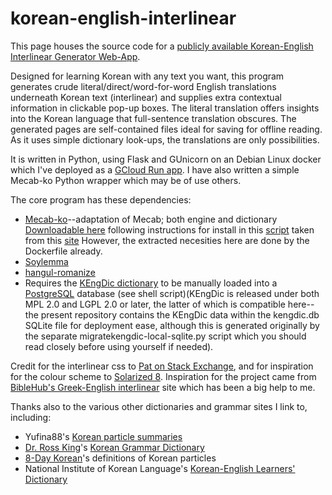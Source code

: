 # korean-english-interlinear
This page houses the source code for a [publicly available Korean-English Interlinear Generator Web-App](https://koreaninterlinear-xftg6poebq-uc.a.run.app/).

Designed for learning Korean with any text you want, this program generates crude literal/direct/word-for-word English translations underneath Korean text (interlinear) and supplies extra contextual information in clickable pop-up boxes. The literal translation offers insights into the Korean language that full-sentence translation obscures. The generated pages are self-contained files ideal for saving for offline reading. As it uses simple dictionary look-ups, the translations are only possibilities.

It is written in Python, using Flask and GUnicorn on an Debian Linux docker which I've deployed as a [GCloud Run app](https://koreaninterlinear-xftg6poebq-uw.a.run.app/). I have also written a simple Mecab-ko Python wrapper which may be of use others.

The core program has these dependencies:
- [Mecab-ko](http://eunjeon.blogspot.kr/)--adaptation of Mecab; both engine and dictionary [Downloadable here](https://bitbucket.org/eunjeon/mecab-ko) following instructions for install in this [script](https://raw.githubusercontent.com/konlpy/konlpy/master/scripts/mecab.sh) taken from this [site](https://konlpy.org/en/latest/install/) However, the extracted necesities here are done by the Dockerfile already.
- [Soylemma](https://github.com/lovit/korean_lemmatizer)
- [hangul-romanize](https://github.com/youknowone/hangul-romanize)
- Requires the [KEngDic dictionary](https://github.com/garfieldnate/kengdic) to be manually loaded into a [PostgreSQL](https://www.postgresql.org/) database (see shell script)(KEngDic is released under both MPL 2.0 and LGPL 2.0 or later, the latter of which is compatible here--the present repository contains the KEngDic data within the kengdic.db SQLite file for deployment ease, although this is generated originally by the separate migratekengdic-local-sqlite.py script which you should read closely before using yourself if needed).

Credit for the interlinear css to [Pat on Stack Exchange](https://linguistics.stackexchange.com/questions/3/how-do-i-format-an-interlinear-gloss-for-html), and for inspiration for the colour scheme to [Solarized 8](https://github.com/lifepillar/vim-solarized8). Inspiration for the project came from [BibleHub's Greek-English interlinear](https://biblehub.com/interlinear/john/1-1.htm) site which has been a big help to me. 

Thanks also to the various other dictionaries and grammar sites I link to, including:
- Yufina88's [Korean particle summaries](https://www.reddit.com/r/Korean/comments/84ni3g/korean_particle_frequency_list/)
- [Dr. Ross King](https://asia.ubc.ca/profile/ross-king/)'s [Korean Grammar Dictionary](http://koreangrammaticalforms.com/)
- [8-Day Korean](https://www.90daykorean.com/korean-particles/)'s definitions of Korean particles
- National Institute of Korean Language's [Korean-English Learners' Dictionary](https://krdict.korean.go.kr/eng/mainAction?nation=eng)

